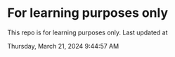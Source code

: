 # For learning purposes only
This repo is for learning purposes only.
Last updated at

Thursday, March 21, 2024 9:44:57 AM

